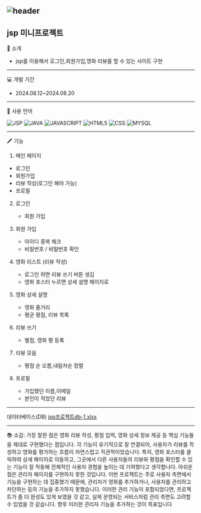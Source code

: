 ![header](https://capsule-render.vercel.app/api?type=wave&color=auto&height=180&section=header&text=Moive%20Review&fontSize=65)
---
jsp 미니프로젝트
--
🔔 소개
+ jsp를 이용해서 로그인,회원가입,영화 리뷰를 할 수 있는 사이트 구현
---
💻 개발 기간
+ 2024.08.12~2024.08.20
---
🚀 사용 언어


![JSP](https://img.shields.io/badge/JSP-5C2D91?style=for-the-badge&logoColor=white)
![JAVA](https://img.shields.io/badge/Java-ED8B00?style=for-the-badge&logo=openjdk&logoColor=white)
![JAVASCRIPT](https://img.shields.io/badge/JavaScript-F7DF1E?style=for-the-badge&logo=JavaScript&logoColor=white)
![HTML5](https://img.shields.io/badge/HTML5-E34F26?style=for-the-badge&logo=html5&logoColor=white)
![CSS](https://img.shields.io/badge/CSS-239120?&style=for-the-badge&logo=css3&logoColor=white)
![MYSQL](https://img.shields.io/badge/MySQL-4285F4?style=for-the-badge&logo=mysql&logoColor=white)

---
🖍 기능

1. 메인 페이지
+ 로그인
+ 회원가입
+ 리뷰 작성(로그인 해야 가능)
+ 프로필
    
2. 로그인
   + 회원 가입

3. 회원 가입
   + 아이디 중복 체크
   + 비밀번호 / 비밀번호 확인

4. 영화 리스트 (리뷰 작성)
   + 로그인 하면 리뷰 쓰기 버튼 생김
   + 영화 포스터 누르면 상세 설명 페이지로

5. 영화 상세 설명
   + 영화 줄거리
   + 평균 평점, 리뷰 목록
     
6. 리뷰 쓰기
   + 별점, 영화 평 등록

7. 리뷰 모음
   + 평점 순 오름,내림차순 정렬
  
8. 프로필
   + 가입했던 이름,이메일
   + 본인이 적었던 리뷰
---
데이터베이스(DB)
[jsp프로젝트db-1.xlsx](https://github.com/user-attachments/files/16685074/jsp.db-1.xlsx)

---
📚 소감: 
가장 잘한 점은 영화 리뷰 작성, 평점 입력, 영화 상세 정보 제공 등 핵심 기능들을 제대로 구현했다는 점입니다. 각 기능이 유기적으로 잘 연결되어, 
사용자가 리뷰를 작성하고 영화를 평가하는 흐름이 자연스럽고 직관적이었습니다. 특히, 영화 포스터를 클릭하여 상세 페이지로 이동하고, 그곳에서 다른 사용자들의 
리뷰와 평점을 확인할 수 있는 기능이 잘 작동해 전체적인 사용자 경험을 높이는 데 기여했다고 생각합니다.
아쉬운 점은 관리자 페이지를 구현하지 못한 것입니다. 이번 프로젝트는 주로 사용자 측면에서 기능을 구현하는 데 집중했기 때문에, 관리자가 영화를 
추가하거나, 사용자를 관리하고 차단하는 등의 기능을 추가하지 못했습니다. 이러한 관리 기능이 포함되었다면, 프로젝트가 좀 더 완성도 있게 보였을 것 같고, 실제 운영되는 서비스처럼 관리 측면도 고려할 수 있었을 것 같습니다. 향후 이러한 관리자 기능을 추가하는 것이 목표입니다
